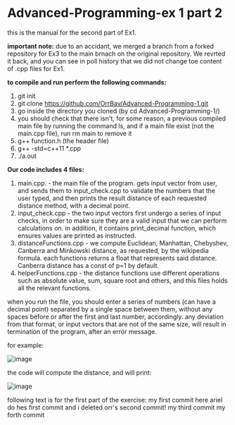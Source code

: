 # Advanced-Programming-ex 1 part 2
this is the manual for the second part of Ex1.

**important note:** due to an accidant, we merged a branch from a forked repository for Ex3 to the main brnach on the original repository. 
We revrted it back, and you can see in poll history that we did not change toe content of .cpp files for Ex1. 


**to compile and run perform the following commands:**
1. git init
2. git clone https://github.com/OrrBav/Advanced-Programming-1.git
3. go inside the directory you cloned (by cd Advanced-Programming-1/)
4. you should check that there isn't, for some reason, a previous compiled main file by running the command ls, and if a main file exist (not the main.cpp file), run rm main to remove it
5. g++ function.h (the header file)
6. g++ -std=c++11 *.cpp
7. ./a.out


**Our code includes 4 files:**
1. main.cpp. - the main file of the program. gets input vector from user, and sends them to input_check.cpp to validate the numbers that the user typed, and then prints the result distance of each requested distance method, with a decimal point.
2. input_check.cpp - the two input vectors first undergo a series of input checks, in order to make sure they are a valid input that we can perform calculations on. in addition, it contains print_decimal function, which ensures values are printed as instructed.
3. distanceFunctions.cpp - we compute Euclidean, Manhattan, Chebyshev, Canberra and Minkowski distance, as requested, by the wikipedia formula. each functions returns a float that represents said distance.
Canberra distance has a const of p=1 by default.
4. helperFunctions.cpp - the distance functions use different operations such as absolute value, sum, square root and others, and this files holds all the relevant functions.

when you run the file, you should enter a series of numbers (can have a decimal point) separated by a single space between them, without any spaces before or after the first and last number, accordingly. any deviation from that format, or input vectors that are not of the same size, will result in termination of the program, after an error message.

for example:

![image](https://user-images.githubusercontent.com/101596419/203522356-08c6be9f-b62a-4e16-9c6f-9f2f7d096a00.png)

the code will compute the distance, and will print:

![image](https://user-images.githubusercontent.com/101596419/203522486-b85ae8be-5fab-4490-b4d2-170f09da49a8.png)



following text is for the first part of the exercise:
my first commit
here ariel do hes first commit and i deleted orr's second commit!
my third commit
my forth commit

